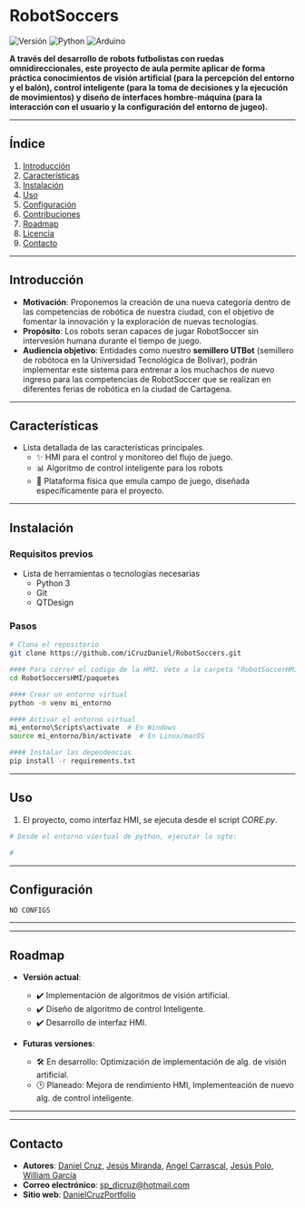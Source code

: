 # **RobotSoccers**

![Versión](https://img.shields.io/badge/version-1.0.0-green)
![Python](https://img.shields.io/badge/Python-3.9-blue)
![Arduino](https://img.shields.io/badge/Arduino-IDE_2.1-blue?logo=arduino&logoColor=white)


**A través del desarrollo de robots futbolistas con ruedas omnidireccionales, este proyecto de aula permite aplicar de forma práctica conocimientos de visión artificial (para la percepción del entorno y el balón), control inteligente (para la toma de decisiones y la ejecución de movimientos) y diseño de interfaces hombre-máquina (para la interacción con el usuario y la configuración del entorno de jugeo).**

---

## **Índice**

1. [Introducción](#introducción)  
2. [Características](#características)  
3. [Instalación](#instalación)  
4. [Uso](#uso)  
5. [Configuración](#configuración)  
6. [Contribuciones](#contribuciones)  
7. [Roadmap](#roadmap)  
8. [Licencia](#licencia)  
9. [Contacto](#contacto)  

---

## **Introducción**

- **Motivación**: Proponemos la creación de una nueva categoría dentro de las competencias de robótica de nuestra ciudad, con el objetivo de fomentar la innovación y la exploración de nuevas tecnologías.  
- **Propósito**: Los robots seran capaces de jugar RobotSoccer sin intervesión humana durante el tiempo de juego.
- **Audiencia objetivo**: Entidades como nuestro **semillero UTBot** (semillero de robótoca en la Universidad Tecnológica de Bolívar), podrán implementar este sistema para entrenar a los muchachos de nuevo ingreso para las competencias de RobotSoccer que se realizan en diferentes ferias de robótica en la ciudad de Cartagena.

---

## **Características**

- Lista detallada de las características principales.  
  - ✨ HMI para el control y monitoreo del flujo de juego.  
  - 📊 Algoritmo de control inteligente para los robots
  - 🚀 Plataforma física que emula campo de juego, diseñada específicamente para el proyecto.

---

## **Instalación**

### Requisitos previos
- Lista de herramientas o tecnologías necesarias 
    - Python 3   
    - Git
    - QTDesign

### Pasos

```bash
# Clona el repositorio
git clone https://github.com/iCruzDaniel/RobotSoccers.git

#### Para correr el codigo de la HMI. Vete a la carpeta "RobotSoccerHMI"
cd RobotSoccersHMI/paquetes

#### Crear un entorno virtual
python -m venv mi_entorno

#### Activar el entorno virtual
mi_entorno\Scripts\activate  # En Windows
source mi_entorno/bin/activate  # En Linux/macOS

#### Instalar las dependencias
pip install -r requirements.txt
```

---

## **Uso**

1. El proyecto, como interfaz HMI, se ejecuta desde el script _CORE.py_.  

```bash
# Desde el entorno viertual de python, ejecutar lo sgte:

# 

```


---

## **Configuración**


```env
NO CONFIGS
```

---
<!-- 
## **Contribuciones**

¡Las contribuciones son bienvenidas! Sigue estos pasos para contribuir:  

1. Haz un fork del repositorio.  
2. Crea una nueva rama: `git checkout -b feature/nueva-funcionalidad`.  
3. Realiza tus cambios y haz un commit: `git commit -m 'Añadir nueva funcionalidad'`.  
4. Envía un pull request.

Consulta las [guías de contribución](CONTRIBUTING.md) para más detalles. -->

---
## **Roadmap**

- **Versión actual**:  
  - ✔️ Implementación de algoritmos de visión artificial.  
  - ✔️ Diseño de algoritmo de control Inteligente.  
  - ✔️ Desarrollo de interfaz HMI.  

- **Futuras versiones**:  
  - 🛠️ En desarrollo: Optimización de implementación de alg. de visión artificial.  
  - 🕒 Planeado: Mejora de rendimiento HMI, Implementeación de nuevo alg. de control inteligente.  

---

<!-- ## **Licencia**

Este proyecto está licenciado bajo la Licencia `  ` . Consulta el archivo [LICENSE](LICENSE) para más detalles. -->

---

## **Contacto**

- **Autores**: [Daniel Cruz](https://github.com/iCruzDaniel), [Jesús Miranda](https://github.com/jesuMiranda), [Angel Carrascal](), [Jesús Polo](), [William García](https://github.com/usuario)  
- **Correo electrónico**: sp_dicruz@hotmail.com
- **Sitio web**: [DanielCruzPortfolio](https://icruzdaniel.github.io/portfolio/)  


















